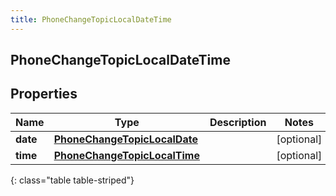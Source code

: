 ```yaml
---
title: PhoneChangeTopicLocalDateTime
---
```

## PhoneChangeTopicLocalDateTime

## Properties

|Name | Type | Description | Notes|
|------------ | ------------- | ------------- | -------------|
| **date** | [**PhoneChangeTopicLocalDate**](PhoneChangeTopicLocalDate.html) |  | [optional] |
| **time** | [**PhoneChangeTopicLocalTime**](PhoneChangeTopicLocalTime.html) |  | [optional] |
{: class="table table-striped"}


